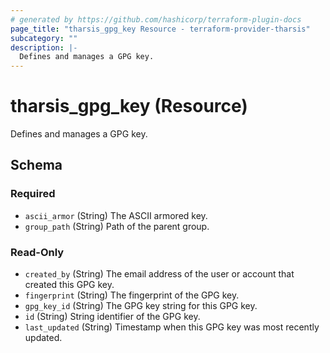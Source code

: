 ```yaml
---
# generated by https://github.com/hashicorp/terraform-plugin-docs
page_title: "tharsis_gpg_key Resource - terraform-provider-tharsis"
subcategory: ""
description: |-
  Defines and manages a GPG key.
---
```


# tharsis_gpg_key (Resource)

Defines and manages a GPG key.



<!-- schema generated by tfplugindocs -->
## Schema

### Required

- `ascii_armor` (String) The ASCII armored key.
- `group_path` (String) Path of the parent group.

### Read-Only

- `created_by` (String) The email address of the user or account that created this GPG key.
- `fingerprint` (String) The fingerprint of the GPG key.
- `gpg_key_id` (String) The GPG key string for this GPG key.
- `id` (String) String identifier of the GPG key.
- `last_updated` (String) Timestamp when this GPG key was most recently updated.


